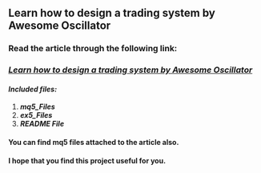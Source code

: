 ## Learn how to design a trading system by Awesome Oscillator
### Read the article through the following link:
### ***[Learn how to design a trading system by Awesome Oscillator](https://www.mql5.com/en/articles/11468)***
#### ***Included files:***
1. ***mq5_Files***
2. ***ex5_Files***
3. ***README File***
#### You can find mq5 files attached to the article also.

#### I hope that you find this project useful for you.